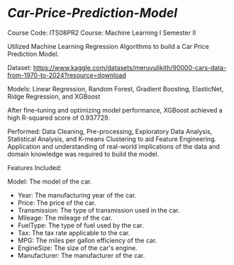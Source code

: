 # ***Car-Price-Prediction-Model***
Course Code: ITS08PR2 
Course: Machine Learning I
Semester II

Utilized Machine Learning Regression Algorithms to build a Car Price Prediction Model.

Dataset: https://www.kaggle.com/datasets/meruvulikith/90000-cars-data-from-1970-to-2024?resource=download

Models: Linear Regression, Random Forest, Gradient Boosting, ElasticNet, Ridge Regression, and XGBoost

After fine-tuning and optimizing model performance, XGBoost achieved a high R-squared score of 0.937729.

Performed: Data Cleaning, Pre-processing, Exploratory Data Analysis, Statistical Analysis, and K-means Clustering to aid Feature Engineering. Application and understanding of real-world implications of the data and domain knowledge was required to build the model.

Features Included:


Model: The model of the car.
- Year: The manufacturing year of the car.
- Price: The price of the car.
- Transmission: The type of transmission used in the car.
- Mileage: The mileage of the car.
- FuelType: The type of fuel used by the car.
- Tax: The tax rate applicable to the car.
- MPG: The miles per gallon efficiency of the car.
- EngineSize: The size of the car's engine.
- Manufacturer: The manufacturer of the car.
